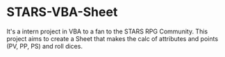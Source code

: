 # STARS-VBA-Sheet
It's a intern project in VBA to a fan to the STARS RPG Community. This project aims to create a Sheet that makes the calc of attributes and points (PV, PP, PS) and roll dices.
